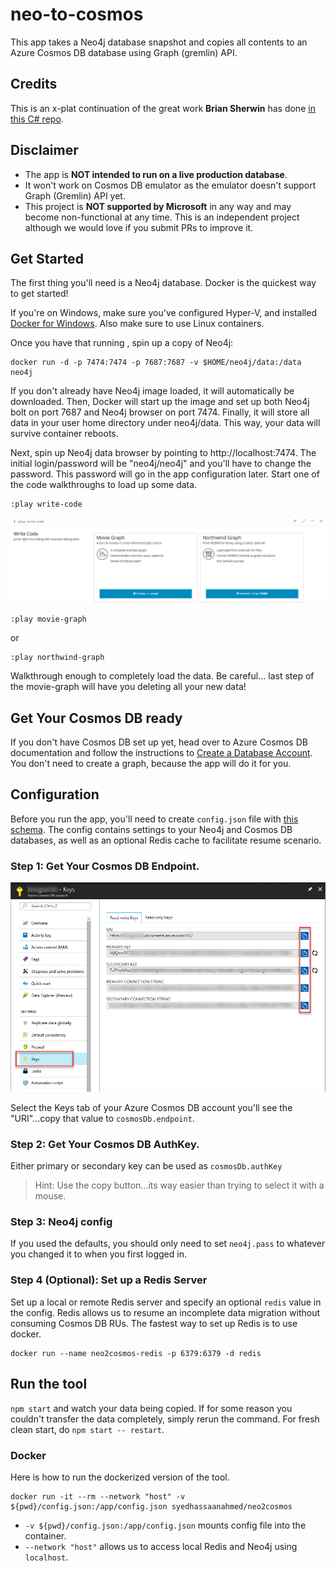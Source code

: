 # neo-to-cosmos
This app takes a Neo4j database snapshot and copies all contents to an Azure Cosmos DB database using Graph (gremlin) API.

## Credits
This is an x-plat continuation of the great work **Brian Sherwin** has done [in this C# repo](https://github.com/bsherwin/neo2cosmos).

## Disclaimer
- The app is **NOT intended to run on a live production database**.
- It won't work on Cosmos DB emulator as the emulator doesn't support Graph (Gremlin) API yet.
- This project is **NOT supported by Microsoft** in any way and may become non-functional at any time. This is an independent project although we would love if you submit PRs to improve it.

## Get Started
The first thing you'll need is a Neo4j database. Docker is the quickest way to get started!

If you're on Windows, make sure you've configured Hyper-V, and installed [Docker for Windows](https://docs.docker.com/docker-for-windows/). Also make sure to use Linux containers.

Once you have that running , spin up a copy of Neo4j:

```
docker run -d -p 7474:7474 -p 7687:7687 -v $HOME/neo4j/data:/data neo4j
```

If you don't already have Neo4j image loaded, it will automatically be downloaded. Then, Docker will start up the image and set up both Neo4j bolt on port 7687 and Neo4j browser on port 7474. Finally, it will store all data in your user home directory under neo4j/data. This way, your data will survive container reboots.

Next, spin up Neo4j data browser by pointing to http://localhost:7474. The initial login/password will be "neo4j/neo4j" and you'll have to change the password. This password will go in the app configuration later. Start one of the code walkthroughs to load up some data.

```
:play write-code
```

<img src="images/neo-play-write-code.png"/>

```
:play movie-graph
```
or
```
:play northwind-graph
```
Walkthrough enough to completely load the data. Be careful... last step of the movie-graph will have you deleting all your new data!

## Get Your Cosmos DB ready
If you don't have Cosmos DB set up yet, head over to Azure Cosmos DB documentation and follow the instructions to [Create a Database Account](
https://docs.microsoft.com/en-us/azure/cosmos-db/create-graph-dotnet).
You don't need to create a graph, because the app will do it for you.

## Configuration
Before you run the app, you'll need to create `config.json` file with [this schema](https://github.com/syedhassaanahmed/neo-to-cosmos/blob/master/sampleConfig.json). The config contains settings to your Neo4j and Cosmos DB databases, as well as an optional Redis cache to facilitate resume scenario.

### Step 1: Get Your Cosmos DB Endpoint.
<img src="images/azure-cosmos-keys.png"/>

Select the Keys tab of your Azure Cosmos DB account you'll see the "URI"...copy that value to  `cosmosDb.endpoint`.

### Step 2: Get Your Cosmos DB AuthKey.
Either primary or secondary key can be used as `cosmosDb.authKey`
> Hint: Use the copy button...its way easier than trying to select it with a mouse.

### Step 3: Neo4j config
If you used the defaults, you should only need to set `neo4j.pass` to whatever you changed it to when you first logged in.

### Step 4 (Optional): Set up a Redis Server
Set up a local or remote Redis server and specify an optional `redis` value in the config. Redis allows us to resume an incomplete data migration without consuming Cosmos DB RUs. The fastest way to set up Redis is to use docker. 
```
docker run --name neo2cosmos-redis -p 6379:6379 -d redis
```

## Run the tool
`npm start` and watch your data being copied. If for some reason you couldn't transfer the data completely, simply rerun the command. For fresh clean start, do `npm start -- restart`.

### Docker
Here is how to run the dockerized version of the tool.
```
docker run -it --rm --network "host" -v ${pwd}/config.json:/app/config.json syedhassaanahmed/neo2cosmos
```
- `-v ${pwd}/config.json:/app/config.json` mounts config file into the container.
- `--network "host"` allows us to access local Redis and Neo4j using `localhost`.